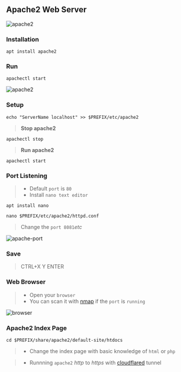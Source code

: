 ## Apache2 Web Server
![apache2](https://download.logo.wine/logo/Apache_HTTP_Server/Apache_HTTP_Server-Logo.wine.png)

### Installation
```
apt install apache2
```

### Run
```
apachectl start
```
![apache2](https://i.ibb.co/ZH9CRvR/apache2.jpg)


### Setup
```
echo "ServerName localhost" >> $PREFIX/etc/apache2
```

> __Stop apache2__
```
apachectl stop
```

> __Run apache2__
```
apachectl start
```

### Port Listening

>* Default `port` is `80`
>* Install `nano text editor`

```
apt install nano
```
```
nano $PREFIX/etc/apache2/httpd.conf
```

> Change the `port 8081`_etc_

![apache-port](https://i.ibb.co/F8JZFKd/apacheport.jpg)

### Save

> CTRL+X Y ENTER


### Web Browser

>* Open your `browser`
>* You can scan it with [nmap](../nmap) if the `port` is `running`

![browser](https://i.ibb.co/T8KVJRc/browser.jpg)

### Apache2 Index Page
```
cd $PREFIX/share/apache2/default-site/htdocs
```
>* Change the index page with basic knowledge of `html` or `php`

>* Runnning `apache2` _http_ to _https_ with [cloudflared](../cloudflared) tunnel
